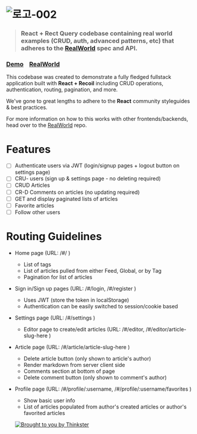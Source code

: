# ![로고-002](https://user-images.githubusercontent.com/90181028/217143286-a023dd4b-f3a7-4218-8802-39a3bd2b15a8.png)

> ### React + Rect Query codebase containing real world examples (CRUD, auth, advanced patterns, etc) that adheres to the [RealWorld](https://github.com/gothinkster/realworld) spec and API.

### [Demo](https://react-recoil-realworld.vercel.app)&nbsp;&nbsp;&nbsp;&nbsp;[RealWorld](https://github.com/gothinkster/realworld)

This codebase was created to demonstrate a fully fledged fullstack application built with **React + Recoil** including CRUD operations, authentication, routing, pagination, and more.

We've gone to great lengths to adhere to the **React** community styleguides & best practices.

For more information on how to this works with other frontends/backends, head over to the [RealWorld](https://github.com/gothinkster/realworld) repo.

# Features

- [ ] Authenticate users via JWT (login/signup pages + logout button on settings page)
- [ ] CRU- users (sign up & settings page - no deleting required)
- [ ] CRUD Articles
- [ ] CR-D Comments on articles (no updating required)
- [ ] GET and display paginated lists of articles
- [ ] Favorite articles
- [ ] Follow other users

# Routing Guidelines

- Home page (URL: /#/ )
  - List of tags
  - List of articles pulled from either Feed, Global, or by Tag
  - Pagination for list of articles
- Sign in/Sign up pages (URL: /#/login, /#/register )
  - Uses JWT (store the token in localStorage)
  - Authentication can be easily switched to session/cookie based
- Settings page (URL: /#/settings )
  - Editor page to create/edit articles (URL: /#/editor, /#/editor/article-slug-here )
- Article page (URL: /#/article/article-slug-here )
  - Delete article button (only shown to article's author)
  - Render markdown from server client side
  - Comments section at bottom of page
  - Delete comment button (only shown to comment's author)
- Profile page (URL: /#/profile/:username, /#/profile/:username/favorites )
  - Show basic user info
  - List of articles populated from author's created articles or author's favorited articles


  [![Brought to you by Thinkster](https://raw.githubusercontent.com/gothinkster/realworld/master/media/end.png)](https://thinkster.io)
